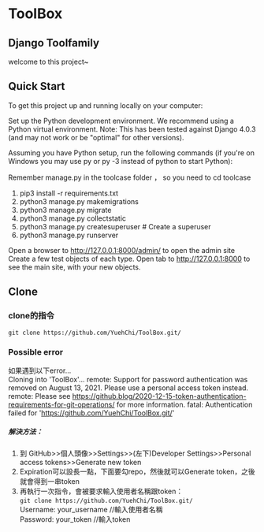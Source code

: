 # ToolBox
## Django Toolfamily
welcome to this project~

## Quick Start
To get this project up and running locally on your computer:

Set up the Python development environment. We recommend using a Python virtual environment.
Note: This has been tested against Django 4.0.3 (and may not work or be "optimal" for other versions).

Assuming you have Python setup, run the following commands (if you're on Windows you may use py or py -3 instead of python to start Python):

Remember manage.py in the toolcase folder ， so you need to cd toolcase
1. pip3 install -r requirements.txt
2. python3 manage.py makemigrations
3. python3 manage.py migrate
4. python3 manage.py collectstatic
5. python3 manage.py createsuperuser # Create a superuser
6. python3 manage.py runserver

Open a browser to http://127.0.0.1:8000/admin/ to open the admin site
Create a few test objects of each type.
Open tab to http://127.0.0.1:8000 to see the main site, with your new objects.

## Clone
### clone的指令
`git clone https://github.com/YuehChi/ToolBox.git/`

### Possible error
如果遇到以下error...  
Cloning into 'ToolBox'...
remote: Support for password authentication was removed on August 13, 2021. Please use a personal access token instead.
remote: Please see https://github.blog/2020-12-15-token-authentication-requirements-for-git-operations/ for more information.
fatal: Authentication failed for 'https://github.com/YuehChi/ToolBox.git/'

##### 解決方法：
1. 到 GitHub>>個人頭像>>Settings>>(左下)Developer Settings>>Personal access tokens>>Generate new token
2. Expiration可以設長一點，下面要勾repo，然後就可以Generate token，之後就會得到一串token
3. 再執行一次指令，會被要求輸入使用者名稱跟token：  
`git clone https://github.com/YuehChi/ToolBox.git/`  
Username: your_username //輸入使用者名稱  
Password: your_token //輸入token

